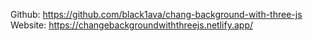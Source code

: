 Github: https://github.com/black1ava/chang-background-with-three-js
Website: https://changebackgroundwiththreejs.netlify.app/